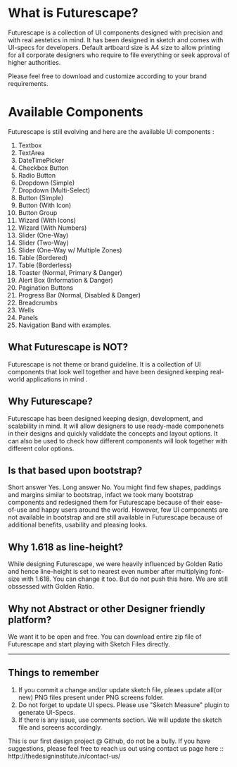 
<h1>What is Futurescape?</h1>
Futurescape is a collection of UI components designed with precision and with real aestetics in mind. 
It has been designed in sketch and comes with UI-specs for developers.
Default artboard size is A4 size to allow printing for all corporate designers who require to file everything or seek approval of higher authorities. 

Please feel free to download and customize according to your brand requirements.

<h1>Available Components</h1>
Futurescape is still evolving and here are the available UI components :
<ol>
 
  <li>Textbox </li>
  <li>TextArea</li>
  <li>DateTimePicker</li>
  <li>Checkbox Button</li>
  <li>Radio Button</li>
  <li>Dropdown (Simple)</li>
  <li>Dropdown (Multi-Select)</li>
  <li>Button (Simple)</li>
  <li>Button (With Icon)</li>
  <li>Button Group</li>
  <li>Wizard (With Icons)</li>
  <li>Wizard (With Numbers)</li>
  <li>Slider (One-Way)</li>
  <li>Slider (Two-Way)</li>
  <li>Slider (One-Way w/ Multiple Zones)</li>
  <li>Table (Bordered)</li>
  <li>Table (Borderless)</li>
  <li>Toaster (Normal, Primary & Danger)</li>
  <li>Alert Box (Information & Danger)</li>
  <li>Pagination Buttons</li>
  <li>Progress Bar (Normal, Disabled & Danger)</li>
  <li>Breadcrumbs</li>
  <li>Wells</li>
  <li>Panels</li>
  <li>Navigation Band with examples.</li>
  </ol>

<h2>What Futurescape is NOT?</h2>
Futurescape is not theme or brand guideline. It is a collection of UI components that look well together and have been  designed keeping real-world applications in mind .

<h2>Why Futurescape? </h2>
Futurescape has been designed keeping design, development, and scalability in mind. It will allow designers to use ready-made componenets in their designs and quickly validdate the concepts and layout options. 
It can also be used to check how different components will look together with different color options. 

<h2>Is that based upon bootstrap?</h2>
Short answer Yes. Long answer No. 
You might find few shapes, paddings and margins similar to bootstrap, infact we took many bootstrap components and redesigned them for Futurescape because of their ease-of-use and happy users around the world. 
However, few UI components are not available in bootstrap and are still available in Futurescape because of additional benefits, usability and pleasing looks. 

<h2>Why 1.618 as line-height?</h2>
While designing Futurescape, we were heavily influenced by Golden Ratio and hence line-height is set to nearest even number after multiplying font-size with 1.618. 
You can change it too. But do not push this here. We are still obssessed with Golden Ratio. 

<h2>Why not Abstract or other Designer friendly platform?</h2>
We want it to be open and free. You can download entire zip file of Futurescape and start playing with Sketch Files directly. 

<hr>

<h2>Things to remember </h2>
<ol>
  <li>If you commit a change and/or update sketch file, pleaes update all(or new) PNG files present under PNG screens folder. </li>
  <li>Do not forget to update UI specs. Please use "Sketch Measure"  plugin to generate UI-Specs. </li>
  <li>If there is any issue, use comments section. We will update the sketch file and screens accordingly. </li>
</ol>
This is our first design project @ Github, do not be a bully. If you have suggestions, please feel free to reach us out using contact us page here ::
http://thedesigninstitute.in/contact-us/




